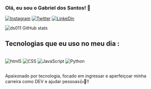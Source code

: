 ### Olá, eu sou o Gabriel dos Santos! 👋

[![Instagram](https://img.shields.io/badge/Instagram-E4405F?style=for-the-badge&logo=instagram&logoColor=white)](https://instagram.com/gabriel_ds011)
[![Twitter](https://img.shields.io/badge/Twitter-1DA1F2?style=for-the-badge&logo=twitter&logoColor=white)](https://twitter.com/_Beraben)
[![LinkeDin](https://img.shields.io/badge/LinkedIn-0077B5?style=for-the-badge&logo=linkedin&logoColor=white)](www.linkedin.com/in/gabriel-dos-santos011)


![ds011 GitHub stats](https://github-readme-stats.vercel.app/api?username=gabrields011&show_icons=true&theme=radical)

## Tecnologias que eu uso no meu dia :

<div style="display-inline_block"><br/>
<img align="center" alt="html5" src="https://img.shields.io/badge/HTML5-E34F26?style=for-the-badge&logo=html5&logoColor=white"  />
<img align="center" alt="CSS" src="https://img.shields.io/badge/CSS3-1572B6?style=for-the-badge&logo=css3&logoColor=white"  />
<img align="center" alt="JavaScript" src="https://img.shields.io/badge/JavaScript-F7DF1E?style=for-the-badge&logo=javascript&logoColor=black"  />
<img align="center" alt="Python" src="https://img.shields.io/badge/Python-14354C?style=for-the-badge&logo=python&logoColor=white"  />
<div/><br/>
  
Apaixonado por tecnologia, focado em ingressar e aperfeiçoar minha carreira como DEV e ajudar pessoas👍👊!!
